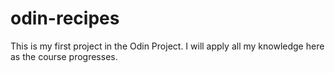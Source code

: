 # odin-recipes
This is my first project in the Odin Project. I will apply all my knowledge here as the course progresses.